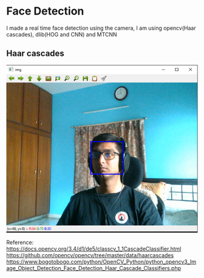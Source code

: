 # Face Detection

I made a real time face detection using the camera, I am using opencv(Haar cascades), dlib(HOG and CNN) and MTCNN

## Haar cascades
![](opencv_result.PNG)

Reference: <br />
https://docs.opencv.org/3.4/d1/de5/classcv_1_1CascadeClassifier.html <br />
https://github.com/opencv/opencv/tree/master/data/haarcascades <br />
https://www.bogotobogo.com/python/OpenCV_Python/python_opencv3_Image_Object_Detection_Face_Detection_Haar_Cascade_Classifiers.php<br />